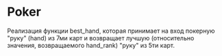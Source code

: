 # Poker
Реализация функции best_hand, которая принимает на вход покерную "руку" (hand) из 7ми карт и возвращает лучшую 
(относительно значения, возвращаемого hand_rank) "руку" из 5ти карт.
